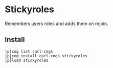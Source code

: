 # Stickyroles

Remembers users roles and adds them on rejoin.

## Install

```text
[p]cog list carl-cogs
[p]cog install carl-cogs stickyroles
[p]load stickyroles
```
